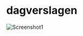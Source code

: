 # dagverslagen

![Screenshot1](https://github.com/dagverslagen\images\cisheader.jpg/dagverslagen/blob/main)